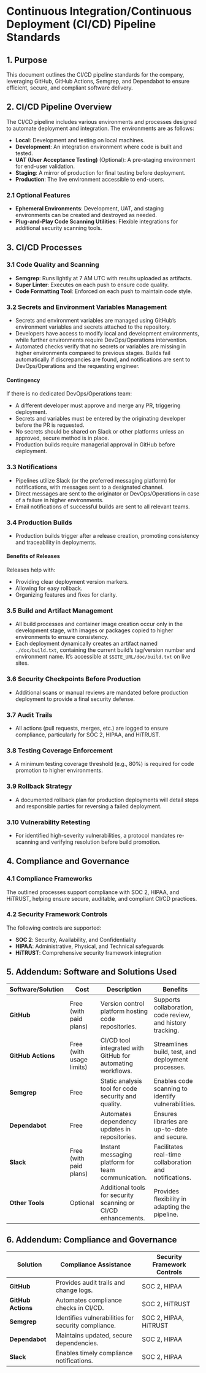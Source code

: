 # Continuous Integration/Continuous Deployment (CI/CD) Pipeline Standards

## 1. Purpose
This document outlines the CI/CD pipeline standards for the company, leveraging GitHub, GitHub Actions, Semgrep, and Dependabot to ensure efficient, secure, and compliant software delivery.

## 2. CI/CD Pipeline Overview
The CI/CD pipeline includes various environments and processes designed to automate deployment and integration. The environments are as follows:

- **Local**: Development and testing on local machines.
- **Development**: An integration environment where code is built and tested.
- **UAT (User Acceptance Testing)** (Optional): A pre-staging environment for end-user validation.
- **Staging**: A mirror of production for final testing before deployment.
- **Production**: The live environment accessible to end-users.

### 2.1 Optional Features
- **Ephemeral Environments**: Development, UAT, and staging environments can be created and destroyed as needed.
- **Plug-and-Play Code Scanning Utilities**: Flexible integrations for additional security scanning tools.

## 3. CI/CD Processes

### 3.1 Code Quality and Scanning
- **Semgrep**: Runs lightly at 7 AM UTC with results uploaded as artifacts.
- **Super Linter**: Executes on each push to ensure code quality.
- **Code Formatting Tool**: Enforced on each push to maintain code style.

### 3.2 Secrets and Environment Variables Management
- Secrets and environment variables are managed using GitHub’s environment variables and secrets attached to the repository.
- Developers have access to modify local and development environments, while further environments require DevOps/Operations intervention.
- Automated checks verify that no secrets or variables are missing in higher environments compared to previous stages. Builds fail automatically if discrepancies are found, and notifications are sent to DevOps/Operations and the requesting engineer.

#### Contingency
If there is no dedicated DevOps/Operations team:
- A different developer must approve and merge any PR, triggering deployment.
- Secrets and variables must be entered by the originating developer before the PR is requested.
- No secrets should be shared on Slack or other platforms unless an approved, secure method is in place.
- Production builds require managerial approval in GitHub before deployment.

### 3.3 Notifications
- Pipelines utilize Slack (or the preferred messaging platform) for notifications, with messages sent to a designated channel.
- Direct messages are sent to the originator or DevOps/Operations in case of a failure in higher environments.
- Email notifications of successful builds are sent to all relevant teams.

### 3.4 Production Builds
- Production builds trigger after a release creation, promoting consistency and traceability in deployments.

#### Benefits of Releases
Releases help with:
- Providing clear deployment version markers.
- Allowing for easy rollback.
- Organizing features and fixes for clarity.

### 3.5 Build and Artifact Management
- All build processes and container image creation occur only in the development stage, with images or packages copied to higher environments to ensure consistency.
- Each deployment dynamically creates an artifact named `./doc/build.txt`, containing the current build’s tag/version number and environment name. It’s accessible at `$SITE_URL/doc/build.txt` on live sites.

### 3.6 Security Checkpoints Before Production
- Additional scans or manual reviews are mandated before production deployment to provide a final security defense.

### 3.7 Audit Trails
- All actions (pull requests, merges, etc.) are logged to ensure compliance, particularly for SOC 2, HIPAA, and HiTRUST.

### 3.8 Testing Coverage Enforcement
- A minimum testing coverage threshold (e.g., 80%) is required for code promotion to higher environments.

### 3.9 Rollback Strategy
- A documented rollback plan for production deployments will detail steps and responsible parties for reversing a failed deployment.

### 3.10 Vulnerability Retesting
- For identified high-severity vulnerabilities, a protocol mandates re-scanning and verifying resolution before build promotion.

## 4. Compliance and Governance
### 4.1 Compliance Frameworks
The outlined processes support compliance with SOC 2, HIPAA, and HiTRUST, helping ensure secure, auditable, and compliant CI/CD practices.

### 4.2 Security Framework Controls
The following controls are supported:
- **SOC 2**: Security, Availability, and Confidentiality
- **HIPAA**: Administrative, Physical, and Technical safeguards
- **HiTRUST**: Comprehensive security framework integration

## 5. Addendum: Software and Solutions Used

| Software/Solution   | Cost                   | Description                                                  | Benefits                                   |
|---------------------|------------------------|--------------------------------------------------------------|--------------------------------------------|
| **GitHub**          | Free (with paid plans) | Version control platform hosting code repositories.          | Supports collaboration, code review, and history tracking. |
| **GitHub Actions**  | Free (with usage limits) | CI/CD tool integrated with GitHub for automating workflows. | Streamlines build, test, and deployment processes. |
| **Semgrep**         | Free                   | Static analysis tool for code security and quality.          | Enables code scanning to identify vulnerabilities. |
| **Dependabot**      | Free                   | Automates dependency updates in repositories.                | Ensures libraries are up-to-date and secure. |
| **Slack**           | Free (with paid plans) | Instant messaging platform for team communication.           | Facilitates real-time collaboration and notifications. |
| **Other Tools**     | Optional               | Additional tools for security scanning or CI/CD enhancements. | Provides flexibility in adapting the pipeline. |

## 6. Addendum: Compliance and Governance

| Solution            | Compliance Assistance                         | Security Framework Controls                    |
|---------------------|-----------------------------------------------|------------------------------------------------|
| **GitHub**          | Provides audit trails and change logs.        | SOC 2, HIPAA                                  |
| **GitHub Actions**  | Automates compliance checks in CI/CD.         | SOC 2, HiTRUST                                |
| **Semgrep**         | Identifies vulnerabilities for security compliance. | SOC 2, HIPAA, HiTRUST                      |
| **Dependabot**      | Maintains updated, secure dependencies.       | SOC 2, HIPAA                                  |
| **Slack**           | Enables timely compliance notifications.      | SOC 2, HIPAA                                  |
